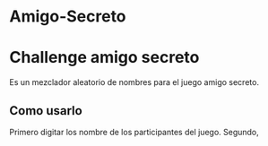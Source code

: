 # Amigo-Secreto

<h1>Challenge amigo secreto</h1>

Es un mezclador aleatorio de nombres para el juego amigo secreto. 

<h2>Como usarlo</h2>

Primero digitar los nombre de los participantes del juego.
Segundo, 
